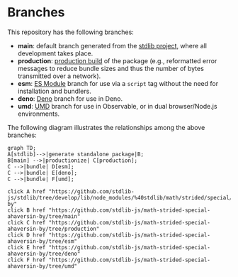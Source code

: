 <!--

@license Apache-2.0

Copyright (c) 2022 The Stdlib Authors.

Licensed under the Apache License, Version 2.0 (the "License");
you may not use this file except in compliance with the License.
You may obtain a copy of the License at

    http://www.apache.org/licenses/LICENSE-2.0

Unless required by applicable law or agreed to in writing, software
distributed under the License is distributed on an "AS IS" BASIS,
WITHOUT WARRANTIES OR CONDITIONS OF ANY KIND, either express or implied.
See the License for the specific language governing permissions and
limitations under the License.

-->

# Branches

This repository has the following branches:

-   **main**: default branch generated from the [stdlib project][stdlib-url], where all development takes place.
-   **production**: [production build][production-url] of the package (e.g., reformatted error messages to reduce bundle sizes and thus the number of bytes transmitted over a network).
-   **esm**: [ES Module][esm-url] branch for use via a `script` tag without the need for installation and bundlers.
-   **deno**: [Deno][deno-url] branch for use in Deno.
-   **umd**: [UMD][umd-url] branch for use in Observable, or in dual browser/Node.js environments.

The following diagram illustrates the relationships among the above branches:

```mermaid
graph TD;
A[stdlib]-->|generate standalone package|B;
B[main] -->|productionize| C[production];
C -->|bundle| D[esm];
C -->|bundle| E[deno];
C -->|bundle| F[umd];

click A href "https://github.com/stdlib-js/stdlib/tree/develop/lib/node_modules/%40stdlib/math/strided/special/ahaversin-by"
click B href "https://github.com/stdlib-js/math-strided-special-ahaversin-by/tree/main"
click C href "https://github.com/stdlib-js/math-strided-special-ahaversin-by/tree/production"
click D href "https://github.com/stdlib-js/math-strided-special-ahaversin-by/tree/esm"
click E href "https://github.com/stdlib-js/math-strided-special-ahaversin-by/tree/deno"
click F href "https://github.com/stdlib-js/math-strided-special-ahaversin-by/tree/umd"
```

[stdlib-url]: https://github.com/stdlib-js/stdlib/tree/develop/lib/node_modules/%40stdlib/math/strided/special/ahaversin-by
[production-url]: https://github.com/stdlib-js/math-strided-special-ahaversin-by/tree/production
[deno-url]: https://github.com/stdlib-js/math-strided-special-ahaversin-by/tree/deno
[umd-url]: https://github.com/stdlib-js/math-strided-special-ahaversin-by/tree/umd
[esm-url]: https://github.com/stdlib-js/math-strided-special-ahaversin-by/tree/esm